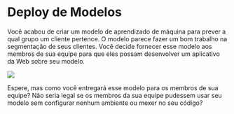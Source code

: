 # Deploy de Modelos

Você acabou de criar um modelo de aprendizado de máquina para prever a qual grupo um cliente pertence. O modelo parece fazer um bom trabalho na segmentação de seus clientes. Você decide fornecer esse modelo aos membros de sua equipe para que eles possam desenvolver um aplicativo da Web sobre seu modelo.

![](https://miro.medium.com/max/700/1*pxPlfd5nl8I8N8tnj0WieQ.png)

Espere, mas como você entregará esse modelo para os membros de sua equipe? Não seria legal se os membros da sua equipe pudessem usar seu modelo sem configurar nenhum ambiente ou mexer no seu código?